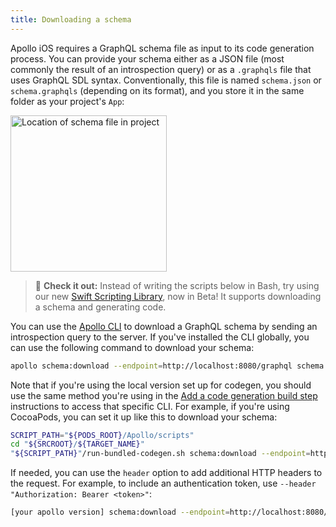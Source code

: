 ```yaml
---
title: Downloading a schema
---
```


Apollo iOS requires a GraphQL schema file as input to its code generation process. You can provide your schema either as a JSON file (most commonly the result of an introspection query) or as a `.graphqls` file that uses GraphQL SDL syntax. Conventionally, this file is named `schema.json` or `schema.graphqls` (depending on its format), and you store it in the same folder as your project's `App`:

<img class="screenshot" src="screenshot/schema_location.jpg" alt="Location of schema file in project" width="250" />

> 📣 **Check it out:** Instead of writing the scripts below in Bash, try using our new [Swift Scripting Library](./swift-scripting), now in Beta! It supports downloading a schema and generating code.

You can use the [Apollo CLI](https://www.apollographql.com/docs/devtools/cli/) to download a GraphQL schema by sending an introspection query to the server. If you've installed the CLI globally, you can use the following command to download your schema:

```sh
apollo schema:download --endpoint=http://localhost:8080/graphql schema.json
```

Note that if you're using the local version set up for codegen, you should use the same method you're using in the [Add a code generation build step](./installation/#5-add-a-code-generation-build-step) instructions to access that specific CLI. For example, if you're using CocoaPods, you can set it up like this to download your schema:

```bash
SCRIPT_PATH="${PODS_ROOT}/Apollo/scripts"
cd "${SRCROOT}/${TARGET_NAME}"
"${SCRIPT_PATH}"/run-bundled-codegen.sh schema:download --endpoint=http://localhost:8080/graphql schema.json
```

If needed, you can use the `header` option to add additional HTTP headers to the request. For example, to include an authentication token, use `--header "Authorization: Bearer <token>"`:

```sh
[your apollo version] schema:download --endpoint=http://localhost:8080/graphql --header="Authorization: Bearer <token>"
```
